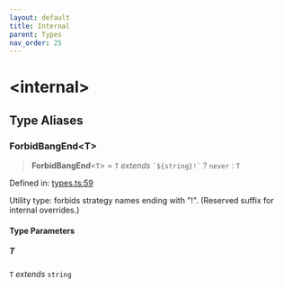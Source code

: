 ```yaml
---
layout: default
title: Internal
parent: Types
nav_order: 25
---
```


# \<internal\>

## Type Aliases

### ForbidBangEnd\<T\>

> **ForbidBangEnd**\<`T`\> = `T` _extends_ `` `${string}!` `` ? `never` : `T`

Defined in: [types.ts:59](https://github.com/react18-tools/git-json-resolver/blob/983ecea05a6699ed0124b500e82e9f563b676c3f/lib/src/types.ts#L59)

Utility type: forbids strategy names ending with "!".
(Reserved suffix for internal overrides.)

#### Type Parameters

##### T

`T` _extends_ `string`

